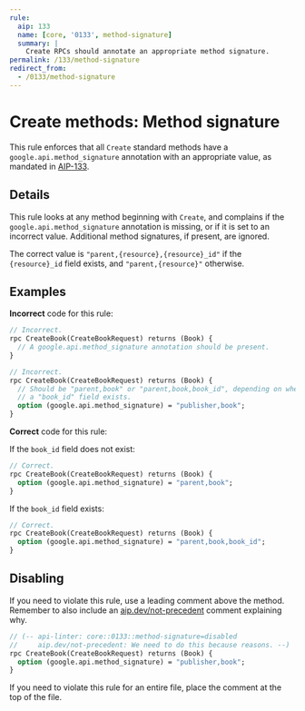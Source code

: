 ```yaml
---
rule:
  aip: 133
  name: [core, '0133', method-signature]
  summary: |
    Create RPCs should annotate an appropriate method signature.
permalink: /133/method-signature
redirect_from:
  - /0133/method-signature
---
```


# Create methods: Method signature

This rule enforces that all `Create` standard methods have a
`google.api.method_signature` annotation with an appropriate value, as mandated
in [AIP-133][].

## Details

This rule looks at any method beginning with `Create`, and complains if the
`google.api.method_signature` annotation is missing, or if it is set to an
incorrect value. Additional method signatures, if present, are ignored.

The correct value is `"parent,{resource},{resource}_id"` if the `{resource}_id`
field exists, and `"parent,{resource}"` otherwise.

## Examples

**Incorrect** code for this rule:

```proto
// Incorrect.
rpc CreateBook(CreateBookRequest) returns (Book) {
  // A google.api.method_signature annotation should be present.
}
```

```proto
// Incorrect.
rpc CreateBook(CreateBookRequest) returns (Book) {
  // Should be "parent,book" or "parent,book,book_id", depending on whether
  // a "book_id" field exists.
  option (google.api.method_signature) = "publisher,book";
}
```

**Correct** code for this rule:

If the `book_id` field does not exist:

```proto
// Correct.
rpc CreateBook(CreateBookRequest) returns (Book) {
  option (google.api.method_signature) = "parent,book";
}
```

If the `book_id` field exists:

```proto
// Correct.
rpc CreateBook(CreateBookRequest) returns (Book) {
  option (google.api.method_signature) = "parent,book,book_id";
}
```

## Disabling

If you need to violate this rule, use a leading comment above the method.
Remember to also include an [aip.dev/not-precedent][] comment explaining why.

```proto
// (-- api-linter: core::0133::method-signature=disabled
//     aip.dev/not-precedent: We need to do this because reasons. --)
rpc CreateBook(CreateBookRequest) returns (Book) {
  option (google.api.method_signature) = "publisher,book";
}
```

If you need to violate this rule for an entire file, place the comment at the
top of the file.

[aip-133]: https://aip.dev/133
[aip.dev/not-precedent]: https://aip.dev/not-precedent
